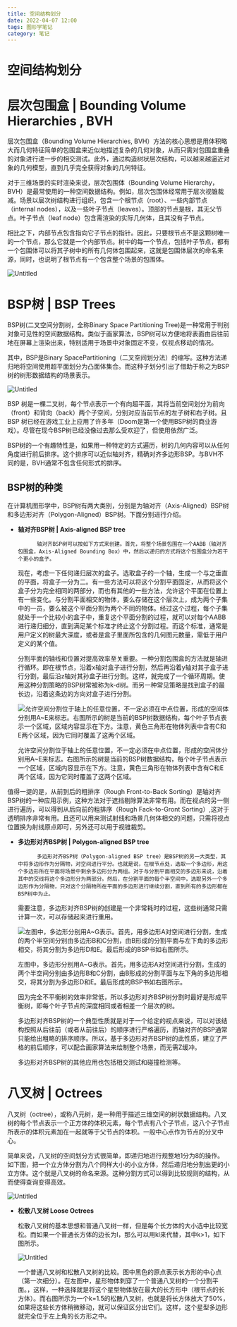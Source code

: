 ```yaml
---
title: 空间结构划分
date: 2022-04-07 12:00
tags: 图形学笔记
category: 笔记
---
```

# 空间结构划分

# ****层次包围盒 | Bounding Volume Hierarchies , BVH****

层次包围盒（Bounding Volume Hierarchies, BVH）方法的核心思想是用体积略大而几何特征简单的包围盒来近似地描述复杂的几何对象，从而只需对包围盒重叠的对象进行进一步的相交测试。此外，通过构造树状层次结构，可以越来越逼近对象的几何模型，直到几乎完全获得对象的几何特征。

对于三维场景的实时渲染来说，层次包围体（Bounding Volume Hierarchy，BVH）是最常使用的一种空间数据结构。例如，层次包围体经常用于层次视锥裁减。场景以层次树结构进行组织，包含一个根节点（root）、一些内部节点（internal nodes），以及一些叶子节点（leaves）。顶部的节点是根，其无父节点。叶子节点（leaf node）包含需渲染的实际几何体，且其没有子节点。

相比之下，内部节点包含指向它子节点的指针。因此，只要根节点不是这颗树唯一的一个节点，那么它就是一个内部节点。树中的每一个节点，包括叶子节点，都有一个包围体可以将其子树中的所有几何体包围起来，这就是包围体层次的命名来源，同时，也说明了根节点有一个包含整个场景的包围体。

![Untitled](Untitled.png)

# ****BSP树 | BSP Trees****

BSP树(二叉空间分割树，全称Binary Space Partitioning Tree)是一种常用于判别对象可见性的空间数据结构。类似于画家算法，BSP树可以方便地将表面由后往前地在屏幕上渲染出来，特别适用于场景中对象固定不变，仅视点移动的情况。

其中，BSP是Binary SpacePartitioning（二叉空间划分法）的缩写。这种方法递归地将空间使用超平面划分为凸面体集合。而这种子划分引出了借助于称之为BSP树的树形数据结构的场景表示。

![Untitled](Untitled%201.png)

BSP 树是一棵二叉树，每个节点表示一个有向超平面，其将当前空间划分为前向（front）和背向（back）两个子空间，分别对应当前节点的左子树和右子树。且BSP 树已经在游戏工业上应用了许多年（Doom是第一个使用BSP树的商业游戏）。尽管在现今BSP树已经没像过去那么受欢迎了，但使用依然广泛。

BSP树的一个有趣特性是，如果用一种特定的方式遍历，树的几何内容可以从任何角度进行前后排序。这个排序可以近似轴对齐，精确对齐多边形BSP。与BVH不同的是，BVH通常不包含任何形式的排序。

## **BSP树的种类**

在计算机图形学中，BSP树有两大类别，分别是为轴对齐（Axis-Aligned）BSP树和多边形对齐（Polygon-Aligned）BSP树。下面分别进行介绍。

- ****轴对齐BSP树 | Axis-aligned BSP tree****
    
            轴对齐BSP树可以按如下方式来创建。首先，将整个场景包围在一个AABB（轴对齐包围盒，Axis-Aligned Bounding Box）中，然后以递归的方式将这个包围盒分为若干个更小的盒子。
    
    现在，考虑一下任何递归层次的盒子。选取盒子的一个轴，生成一个与之垂直的平面，将盒子一分为二。有一些方法可以将这个分割平面固定，从而将这个盒子分为完全相同的两部分，而也有其他的一些方法，允许这个平面在位置上有一些变化。与分割平面相交的物体，要么存储在这个层次上，成为两个子集中的一员，要么被这个平面分割为两个不同的物体。经过这个过程，每个子集就处于一个比较小的盒子中，重复这个平面分割的过程，就可以对每个AABB进行递归细分，直到满足某个标准才终止这个分割过程。而这个标准，通常是用户定义的树最大深度，或者是盒子里面所包含的几何图元数量，需低于用户定义的某个值。
    
    分割平面的轴线和位置对提高效率至关重要。一种分割包围盒的方法就是轴进行循环。即在根节点，沿着x轴对盒子进行分割，然后再沿着y轴对其子盒子进行分割，最后沿z轴对其孙盒子进行分割。这样，就完成了一个循环周期。使用这种分割策略的BSP树常被称为k-d树。而另一种常见策略是找到盒子的最长边，沿着这条边的方向对盒子进行分割。
    
    ![允许空间分割位于轴上的任意位置，不一定必须在中点位置，形成的空间体分别用A~E来标志。右图所示的树是当前的BSP树数据结构，每个叶子节点表示一个区域，区域内容显示在下方。注意，黄色三角形在物体列表中含有C和E两个区域，因为它同时覆盖了这两个区域。](Untitled%202.png)
    
    允许空间分割位于轴上的任意位置，不一定必须在中点位置，形成的空间体分别用A~E来标志。右图所示的树是当前的BSP树数据结构，每个叶子节点表示一个区域，区域内容显示在下方。注意，黄色三角形在物体列表中含有C和E两个区域，因为它同时覆盖了这两个区域。
    

值得一提的是，从前到后的粗排序（Rough Front-to-Back Sorting）是轴对齐BSP树的一种应用示例，这种方法对于遮挡剔除算法非常有用。而在视点的另一侧进行遍历，可以得到从后向前的粗排序（Rough Fack-to-Gront Sorting）,这对于透明排序非常有用。且还可以用来测试射线和场景几何体相交的问题，只需将视点位置换为射线原点即可，另外还可以用于视锥裁剪。

- ****多边形对齐BSP树 | Polygon-aligned BSP tree****
    
            多边形对齐BSP树（Polygon-aligned BSP tree）是BSP树的另一大类型，其中将多边形作为分隔物，对空间进行平分。也就是说，在根节点处，选取一个多边形，用这个多边形所在平面将场景中剩余多边形分为两组。对于与分割平面相交的多边形来说，沿着其中的交线将这个多边形分为两部分。然后，在分割平面的每个半空间中，选取另外一个多边形作为分隔物，只对这个分隔物所在平面的多边形进行继续分割，直到所有的多边形都在BSP树中为止。
    
    需要注意，多边形对齐BSP树的创建是一个非常耗时的过程，这些树通常只需计算一次，可以存储起来进行重用。
    
    ![左图中，多边形分别用A~G表示。首先，用多边形A对空间进行分割，生成的两个半空间分别由多边形B和C分割，由B形成的分割平面与左下角的多边形相交，将其分割为多边形D和E。最后形成的BSP书如右图所示。](Untitled%203.png)
    
    左图中，多边形分别用A~G表示。首先，用多边形A对空间进行分割，生成的两个半空间分别由多边形B和C分割，由B形成的分割平面与左下角的多边形相交，将其分割为多边形D和E。最后形成的BSP书如右图所示。
    
    因为完全不平衡树的效率非常低，所以多边形对齐BSP树分割时最好是形成平衡树，即每个叶子节点的深度相同或者相差一个层次的树。
    
    多边形对齐BSP树的一个典型性质就是对于一个给定的视点来说，可以对该结构按照从后往前（或者从前往后）的顺序进行严格遍历，而轴对齐的BSP通常只能给出粗略的排序顺序。所以，基于多边形对齐BSP树的此性质，建立了严格的前后顺序，可以配合画家算法来绘制整个场景，而无需Z缓冲。
    
    多边形对齐BSP树的其他应用也包括相交测试和碰撞检测等。
    

# ****八叉树 | Octrees****

八叉树（octree），或称八元树，是一种用于描述三维空间的树状数据结构。八叉树的每个节点表示一个正方体的体积元素，每个节点有八个子节点，这八个子节点所表示的体积元素加在一起就等于父节点的体积。一般中心点作为节点的分叉中心。

简单来说，八叉树的空间划分方式很简单，即递归地进行规整地1分为8的操作。如下图，把一个立方体分割为八个同样大小的小立方体，然后递归地分割出更的小立方体。这个就是八叉树的命名来源。这种分割方式可以得到比较规则的结构，从而使得查询变得高效。

![Untitled](Untitled%204.png)

- ****松散八叉树 Loose Octrees****
    
    松散八叉树的基本思想和普通八叉树一样，但是每个长方体的大小选中比较宽松。而如果一个普通长方体的边长为l，那么可以用kl来代替，其中k>1，如下图所示。
    
    ![Untitled](Untitled%205.png)
    
    一个普通八叉树和松散八叉树的比较。图中黑色的原点表示长方形的中心点（第一次细分）。在左图中，星形物体刺穿了一个普通八叉树的一个分割平面。，这样，一种选择就是将这个星型物体放在最大的长方形中（根节点的长方体）。而右图所示为一个k=1.5的松散八叉树，也就是将长方体放大了50%，如果将这些长方体稍微移动，就可以保证区分出它们。这样，这个星型多边形就完全位于左上角的长方形之中。